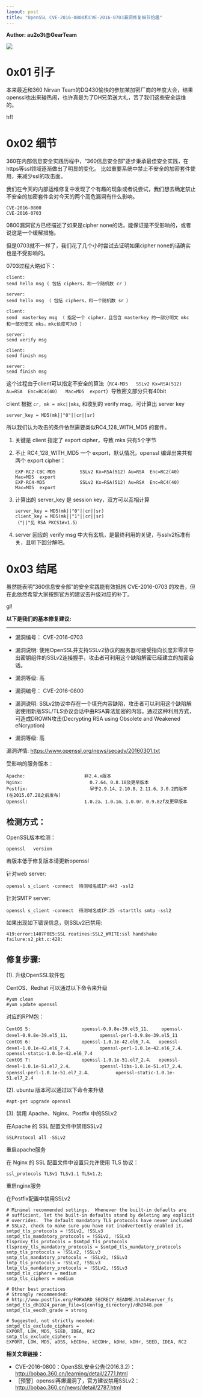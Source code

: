 ```yaml
---
layout: post
title: "OpenSSL CVE-2016-0800和CVE-2016-0703漏洞修复细节拾趣"
---
```


**Author: au2o3t@GearTeam**

![][0]

# 0x01 引子

本来最近和360 Nirvan Team的DQ430愉快的参加某加密厂商的年度大会，结果openssl也出来碰热闹，也许真是为了DH兄弟送大礼，苦了我们这些安全运维的。

hf!

<!-- more -->

# 0x02 细节

360在内部信息安全实践历程中，“360信息安全部”逐步秉承最佳安全实践，在https等ssl领域逐渐做出了明显的变化。
比如重要系统中禁止不安全的加密套件使用，来减少ssl的攻击面。

我们在今天的内部运维修复中发现了个有趣的现象或者说尝试，我们想去确定禁止不安全的加密套件会对今天的两个高危漏洞有什么影响。

```
CVE-2016-0800
CVE-2016-0703
```

0800漏洞官方已经描述了如果是cipher none的话，能保证是不受影响的，或者说这是一个缓解措施。

但是0703就不一样了，我们花了几个小时尝试去证明如果cipher none的话确实也是不受影响的。

0703过程大略如下：

```
client:
send hello msg ( 包括 ciphers，和一个随机数 cr ）

server:
send hello msg （ 包括 ciphers，和一个随机数 sr ）

client:
send  masterkey msg （ 指定一个 cipher，且包含 masterkey 的一部分明文 mkc 和一部分密文 mks，mkc长度可为0 ）

server:
send verify msg

client:
send finish msg

server:
send finish msg
```

这个过程由于client可以指定不安全的算法（`RC4-MD5   SSLv2 Kx=RSA(512) Au=RSA  Enc=RC4(40)   Mac=MD5  export`）导致密文部分只有40bit

client 根据 `cr, mk = mkc||mks`, 和收到的 verify msg，可计算出 server key

`server_key = MD5(mk||"0"||cr||sr)`

所以我们认为攻击的条件依然需要类似RC4_128_WITH_MD5 的套件。

1. 关键是 client 指定了 export cipher，导致 mks 只有5个字节
2. 不止 RC4_128_WITH_MD5 一个 export，默认情况，openssl 编译出来共有两个 export cipher：

    ```
    EXP-RC2-CBC-MD5         SSLv2 Kx=RSA(512) Au=RSA  Enc=RC2(40)   Mac=MD5  export
    EXP-RC4-MD5             SSLv2 Kx=RSA(512) Au=RSA  Enc=RC4(40)   Mac=MD5  export
    ```

3. 计算出的 server_key 是 session key，双方可以互相计算

    ```
    server_key = MD5(mk||"0"||cr||sr)
    client_key = MD5(mk||"1"||cr||sr)
    （"||"见 RSA PKCS1#v1.5）
    ```

4. server 回应的 verify msg 中大有玄机，是最终利用的关键，与sslv2标准有关，且听下回分解吧。

 

# 0x03 结尾

虽然能表明“360信息安全部”的安全实践能有效抵挡 CVE-2016-0703 的攻击，但在此依然希望大家按照官方的建议去升级对应的补丁。

gl!

**以下是我们的基本修复建议:**

---

* 漏洞编号：   CVE-2016-0703
* 漏洞说明:    使用OpenSSL并支持SSLv2协议的服务器可接受指向长度非零非导出密钥组件的SSLv2连接握手，攻击者可利用这个缺陷解密已经建立的加密会话。
* 漏洞等级:    高

* 漏洞编号：   CVE-2016-0800
* 漏洞说明:    SSLv2协议中存在一个填充内容缺陷，攻击者可以利用这个缺陷解密使用新版SSL/TLS协议会话中由RSA算法加密的内容。通过这种利用方式，可造成DROWN攻击(Decrypting RSA using Obsolete and Weakened eNcryption)
* 漏洞等级:    高

漏洞详情:   https://www.openssl.org/news/secadv/20160301.txt

受影响的服务版本：

```
Apache:                      非2.4.x版本
Nginx:                         0.7.64、0.8.18及更早版本
Postfix:                       早于2.9.14、2.10.8、2.11.6、3.0.2的版本 (在2015.07.20之前发布)
Openssl:                     1.0.2a、1.0.1m、1.0.0r、0.9.8zf及更早版本
```

## 检测方式：

OpenSSL版本检测：
```
openssl   version
```
若版本低于修复版本请更新openssl

针对web  server:

```
openssl s_client -connect  待测域名或IP:443 -ssl2
```

针对SMTP server:

```
openssl s_client -connect  待测域名或IP:25 -starttls smtp -ssl2
```

如果出现如下错误信息，则SSLv2已禁用:

```
419:error:1407F0E5:SSL routines:SSL2_WRITE:ssl handshake failure:s2_pkt.c:428:
```

## 修复步骤:

(1). 升级OpenSSL软件包

CentOS、Redhat 可以通过以下命令来升级

```
#yum clean
#yum update openssl
```

对应的RPM包：

```
CentOS 5:                   openssl-0.9.8e-39.el5_11、    openssl-devel-0.9.8e-39.el5_11、           openssl-perl-0.9.8e-39.el5_11
CentOS 6:                   openssl-1.0.1e-42.el6_7.4、  openssl-devel-1.0.1e-42.el6_7.4、          openssl-perl-1.0.1e-42.el6_7.4、   openssl-static-1.0.1e-42.el6_7.4
CentOS 7:                   openssl-1.0.1e-51.el7_2.4、  openssl-devel-1.0.1e-51.el7_2.4、          openssl-libs-1.0.1e-51.el7_2.4、    openssl-perl-1.0.1e-51.el7_2.4、         openssl-static-1.0.1e-51.el7_2.4
```

(2). ubuntu 版本可以通过以下命令来升级

```
#apt-get upgrade openssl
```

(3). 禁用 Apache、Nginx、Postfix 中的SSLv2

在Apache 的 SSL 配置文件中禁用SSLv2

```
SSLProtocol all -SSLv2
```

重启apache服务

在 Nginx 的 SSL 配置文件中设置只允许使用 TLS 协议：

```
ssl_protocols TLSv1 TLSv1.1 TLSv1.2;
```

重启nginx服务

在Postfix配置中禁用SSLv2

```
# Minimal recommended settings.  Whenever the built-in defaults are
# sufficient, let the built-in defaults stand by deleting any explicit
# overrides.  The default mandatory TLS protocols have never included
# SSLv2, check to make sure you have not inadvertently enabled it.
smtpd_tls_protocols = !SSLv2, !SSLv3
smtpd_tls_mandatory_protocols = !SSLv2, !SSLv3
tlsproxy_tls_protocols = $smtpd_tls_protocols
tlsproxy_tls_mandatory_protocols = $smtpd_tls_mandatory_protocols
smtp_tls_protocols = !SSLv2, !SSLv3
smtp_tls_mandatory_protocols = !SSLv2, !SSLv3
lmtp_tls_protocols = !SSLv2, !SSLv3
lmtp_tls_mandatory_protocols = !SSLv2, !SSLv3
smtpd_tls_ciphers = medium
smtp_tls_ciphers = medium

# Other best practices
# Strongly recommended:
# http://www.postfix.org/FORWARD_SECRECY_README.html#server_fs
smtpd_tls_dh1024_param_file=${config_directory}/dh2048.pem
smtpd_tls_eecdh_grade = strong

# Suggested, not strictly needed:
smtpd_tls_exclude_ciphers =
EXPORT, LOW, MD5, SEED, IDEA, RC2
smtp_tls_exclude_ciphers =
EXPORT, LOW, MD5, aDSS, kECDHe, kECDHr, kDHd, kDHr, SEED, IDEA, RC2
```

**相关文章链接：**

* CVE-2016-0800：OpenSSL安全公告(2016.3.2)： <http://bobao.360.cn/learning/detail/2771.html>
* ［预警］openssl再爆漏洞了，官方建议禁用SSLv2： <http://bobao.360.cn/news/detail/2787.html>

[0]: https://p1.ssl.qhimg.com/t0158ab091aea84bd73.jpg
